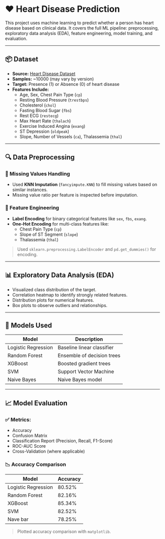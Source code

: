 # ❤️ Heart Disease Prediction

This project uses machine learning to predict whether a person has heart disease based on clinical data. It covers the full ML pipeline: preprocessing, exploratory data analysis (EDA), feature engineering, model training, and evaluation.

---

## 📦 Dataset

- **Source:** [Heart Disease Dataset]([https://kaggle/input/heart-disease/heart_disease.csv](https://www.kaggle.com/datasets/oktayrdeki/heart-disease))
- **Samples:** ~10000 (may vary by version)
- **Target:** Presence (1) or Absence (0) of heart disease
- **Features Include:**
  - Age, Sex, Chest Pain Type (`cp`)
  - Resting Blood Pressure (`trestbps`)
  - Cholesterol (`chol`)
  - Fasting Blood Sugar (`fbs`)
  - Rest ECG (`restecg`)
  - Max Heart Rate (`thalach`)
  - Exercise Induced Angina (`exang`)
  - ST Depression (`oldpeak`)
  - Slope, Number of Vessels (`ca`), Thalassemia (`thal`)

---

## 🔍 Data Preprocessing

### 🧹 Missing Values Handling
- Used **KNN Imputation** (`fancyimpute.KNN`) to fill missing values based on similar instances.
- Missing value ratio per feature is inspected before imputation.

### 🧪 Feature Engineering
- **Label Encoding** for binary categorical features like `sex`, `fbs`, `exang`.
- **One-Hot Encoding** for multi-class features like:
  - Chest Pain Type (`cp`)
  - Slope of ST Segment (`slope`)
  - Thalassemia (`thal`)

> Used `sklearn.preprocessing.LabelEncoder` and `pd.get_dummies()` for encoding.

---

## 📊 Exploratory Data Analysis (EDA)
- Visualized class distribution of the target.
- Correlation heatmap to identify strongly related features.
- Distribution plots for numerical features.
- Box plots to observe outliers and relationships.

---

## 🤖 Models Used

| Model                | Description                  |
|---------------------|------------------------------|
| Logistic Regression | Baseline linear classifier   |
| Random Forest       | Ensemble of decision trees   |
| XGBoost             | Boosted gradient trees       |
| SVM                 | Support Vector Machine       |
| Naive Bayes         | Naive Bayes model           |

---

## 📈 Model Evaluation

### ✅ Metrics:
- Accuracy
- Confusion Matrix
- Classification Report (Precision, Recall, F1-Score)
- ROC-AUC Score
- Cross-Validation (where applicable)

### 📉 Accuracy Comparison

| Model                | Accuracy |
|---------------------|----------|
| Logistic Regression | 80.52%   |
| Random Forest       | 82.16%   |
| XGBoost             | 85.34%   |
| SVM                 | 82.52%   |
| Nave bar            | 78.25%   |

> Plotted accuracy comparison with `matplotlib`.
